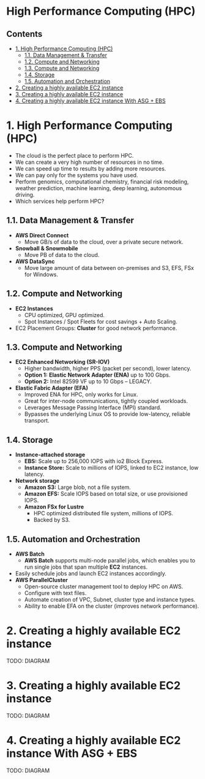 # High Performance Computing (HPC) <!-- omit in toc -->

## Contents <!-- omit in toc -->

- [1. High Performance Computing (HPC)](#1-high-performance-computing-hpc)
  - [1.1. Data Management \& Transfer](#11-data-management--transfer)
  - [1.2. Compute and Networking](#12-compute-and-networking)
  - [1.3. Compute and Networking](#13-compute-and-networking)
  - [1.4. Storage](#14-storage)
  - [1.5. Automation and Orchestration](#15-automation-and-orchestration)
- [2. Creating a highly available EC2 instance](#2-creating-a-highly-available-ec2-instance)
- [3. Creating a highly available EC2 instance](#3-creating-a-highly-available-ec2-instance)
- [4. Creating a highly available EC2 instance With ASG + EBS](#4-creating-a-highly-available-ec2-instance-with-asg--ebs)

# 1. High Performance Computing (HPC)

- The cloud is the perfect place to perform HPC.
- We can create a very high number of resources in no time.
- We can speed up time to results by adding more resources.
- We can pay only for the systems you have used.
- Perform genomics, computational chemistry, financial risk modeling, weather prediction, machine learning, deep learning, autonomous driving.
- Which services help perform HPC?

## 1.1. Data Management & Transfer

- **AWS Direct Connect**
  - Move GB/s of data to the cloud, over a private secure network.
- **Snowball & Snowmobile**
  - Move PB of data to the cloud.
- **AWS DataSync**
  - Move large amount of data between on-premises and S3, EFS, FSx for Windows.

## 1.2. Compute and Networking

- **EC2 Instances**
  - CPU optimized, GPU optimized.
  - Spot Instances / Spot Fleets for cost savings + Auto Scaling.
- EC2 Placement Groups: **Cluster** for good network performance.

## 1.3. Compute and Networking

- **EC2 Enhanced Networking (SR-IOV)**
  - Higher bandwidth, higher PPS (packet per second), lower latency.
  - **Option 1:** **Elastic Network Adapter (ENA)** up to 100 Gbps.
  - **Option 2:** Intel 82599 VF up to 10 Gbps – LEGACY.
- **Elastic Fabric Adapter (EFA)**
  - Improved ENA for HPC, only works for Linux.
  - Great for inter-node communications, tightly coupled workloads.
  - Leverages Message Passing Interface (MPI) standard.
  - Bypasses the underlying Linux OS to provide low-latency, reliable transport.

## 1.4. Storage

- **Instance-attached storage**
  - **EBS:** Scale up to 256,000 IOPS with io2 Block Express.
  - **Instance Store:** Scale to millions of IOPS, linked to EC2 instance, low latency.
- **Network storage**
  - **Amazon S3:** Large blob, not a file system.
  - **Amazon EFS:** Scale IOPS based on total size, or use provisioned IOPS.
  - **Amazon FSx for Lustre**
    - HPC optimized distributed file system, millions of IOPS.
    - Backed by S3.

## 1.5. Automation and Orchestration

- **AWS Batch**
  - **AWS Batch** supports multi-node parallel jobs, which enables you to run single jobs that span multiple **EC2** instances.
- Easily schedule jobs and launch EC2 instances accordingly.
- **AWS ParallelCluster**
  - Open-source cluster management tool to deploy HPC on AWS.
  - Configure with text files.
  - Automate creation of VPC, Subnet, cluster type and instance types.
  - Ability to enable EFA on the cluster (improves network performance).

# 2. Creating a highly available EC2 instance

TODO: DIAGRAM

# 3. Creating a highly available EC2 instance

TODO: DIAGRAM

# 4. Creating a highly available EC2 instance With ASG + EBS

TODO: DIAGRAM
